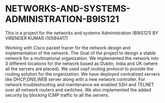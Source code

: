 # NETWORKS-AND-SYSTEMS-ADMINISTRATION-B9IS121
This is a project for the networks and systems Administration (B9IS121) BY VIRENDER KUMAR (10594417)

Working with Cisco packet tracer for the network design and implementation of the network. The Goal of the project to design a stable network for a multinational organization. We implemented the network into 3 different locations for the network based as Dublin, India and UK (where all the servers are placed). We used ospf routing protocol to provide the routing solution for the organization. We have deployed centralized servers like DHCP,DNS,WEB server along with a new network controller. For network troubleshooting and maintenance we enabled SSH and TELNET over all network routers and switches. We also implemented the added security by blocking ICMP traffic to all the servers.

